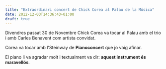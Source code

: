 ```yaml
---
title: "Extraordinari concert de Chick Corea al Palau de la Música"
date: 2012-12-03T14:36:43+01:00
draft: true
---
```


Divendres passat 30 de Novembre Chick Corea va tocar al Palau amb el trio i amb Carles Benavent com artista convidat.

Corea va tocar amb l'Steinway de **Pianoconcert** que jo vaig afinar. 

El piano li va agradar molt i textualment va dir: **aquest instrument és maravellós**.